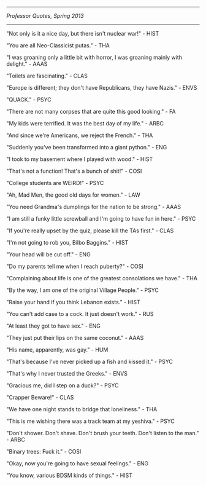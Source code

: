 ---
*Professor Quotes, Spring 2013*

***
"Not only is it a nice day, but there isn't nuclear war!" - HIST

"You are all Neo-Classicist putas." - THA

"I was groaning only a little bit with horror, I was groaning mainly with delight." - AAAS

"Toilets are fascinating." - CLAS

"Europe is different; they don't have Republicans, they have Nazis." - ENVS

"QUACK." - PSYC

"There are not many corpses that are quite this good looking." - FA

"My kids were terrified. It was the best day of my life." - ARBC

"And since we're Americans, we reject the French." - THA

"Suddenly you've been transformed into a giant python." - ENG

"I took to my basement where I played with wood." - HIST

"That's not a function! That's a bunch of shit!" - COSI

"College students are WEIRD!" - PSYC

"Ah, Mad Men, the good old days for women." - LAW

"You need Grandma's dumplings for the nation to be strong." - AAAS

"I am still a funky little screwball and I'm going to have fun in here." - PSYC

"If you're really upset by the quiz, please kill the TAs first." - CLAS

"I'm not going to rob you, Bilbo Baggins." - HIST

"Your head will be cut off." - ENG

"Do my parents tell me when I reach puberty?" - COSI

"Complaining about life is one of the greatest consolations we have." - THA

"By the way, I am one of the original Village People." - PSYC

"Raise your hand if you think Lebanon exists." - HIST

"You can't add case to a cock. It just doesn't work." - RUS

"At least they got to have sex." - ENG

"They just put their lips on the same coconut." - AAAS

"His name, apparently, was gay." - HUM

"That's because I've never picked up a fish and kissed it." - PSYC

"That's why I never trusted the Greeks." - ENVS

"Gracious me, did I step on a duck?" - PSYC

"Crapper Beware!" - CLAS

"We have one night stands to bridge that loneliness." - THA

"This is me wishing there was a track team at my yeshiva." - PSYC

"Don't shower. Don't shave. Don't brush your teeth. Don't listen to the man." - ARBC

"Binary trees: Fuck it." - COSI

"Okay, now you're going to have sexual feelings." - ENG

"You know, various BDSM kinds of things." - HIST